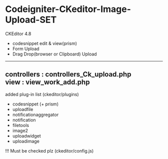 # Codeigniter-CKeditor-Image-Upload-SET

CKEditor 4.8
- codesnippet edit & view(prism)
- Form Upload 
- Drag Drop(browser or Clipboard) Upload

------------------------------
controllers : controllers_Ck_upload.php \
view : view_work_add.php
------------------------------

added plug-in list (ckeditor/plugins)
- codesnippet (+ prism)
- uploadfile
- notificationaggregator
- notification
- filetools
- image2
- uploadwidget
- uploadimage

!!! Must be checked plz (ckeditor/config.js)
